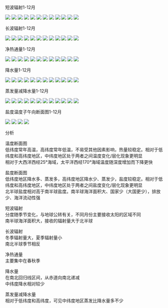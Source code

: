 短波辐射1-12月

![](https://veritas-lux.github.io/shortrad/shortrad1.jpg)
![](https://veritas-lux.github.io/shortrad/shortrad2.jpg)
![](https://veritas-lux.github.io/shortrad/shortrad3.jpg)
![](https://veritas-lux.github.io/shortrad/shortrad4.jpg)
![](https://veritas-lux.github.io/shortrad/shortrad5.jpg)
![](https://veritas-lux.github.io/shortrad/shortrad6.jpg)
![](https://veritas-lux.github.io/shortrad/shortrad7.jpg)
![](https://veritas-lux.github.io/shortrad/shortrad8.jpg)
![](https://veritas-lux.github.io/shortrad/shortrad9.jpg)
![](https://veritas-lux.github.io/shortrad/shortrad10.jpg)
![](https://veritas-lux.github.io/shortrad/shortrad11.jpg)
![](https://veritas-lux.github.io/shortrad/shortrad12.jpg)

长波辐射1-12月

![](https://veritas-lux.github.io/longrad/longrad1.jpg)
![](https://veritas-lux.github.io/longrad/longrad2.jpg)
![](https://veritas-lux.github.io/longrad/longrad3.jpg)
![](https://veritas-lux.github.io/longrad/longrad4.jpg)
![](https://veritas-lux.github.io/longrad/longrad5.jpg)
![](https://veritas-lux.github.io/longrad/longrad6.jpg)
![](https://veritas-lux.github.io/longrad/longrad7.jpg)
![](https://veritas-lux.github.io/longrad/longrad8.jpg)
![](https://veritas-lux.github.io/longrad/longrad9.jpg)
![](https://veritas-lux.github.io/longrad/longrad10.jpg)
![](https://veritas-lux.github.io/longrad/longrad11.jpg)
![](https://veritas-lux.github.io/longrad/longrad12.jpg)

净热通量1-12月

![](https://veritas-lux.github.io/netheat/netheat1.jpg)
![](https://veritas-lux.github.io/netheat/netheat2.jpg)
![](https://veritas-lux.github.io/netheat/netheat3.jpg)
![](https://veritas-lux.github.io/netheat/netheat4.jpg)
![](https://veritas-lux.github.io/netheat/netheat5.jpg)
![](https://veritas-lux.github.io/netheat/netheat6.jpg)
![](https://veritas-lux.github.io/netheat/netheat7.jpg)
![](https://veritas-lux.github.io/netheat/netheat8.jpg)
![](https://veritas-lux.github.io/netheat/netheat9.jpg)
![](https://veritas-lux.github.io/netheat/netheat10.jpg)
![](https://veritas-lux.github.io/netheat/netheat11.jpg)
![](https://veritas-lux.github.io/netheat/netheat12.jpg)

降水量1-12月

![](https://veritas-lux.github.io/precip/precip1.jpg)
![](https://veritas-lux.github.io/precip/precip2.jpg)
![](https://veritas-lux.github.io/precip/precip3.jpg)
![](https://veritas-lux.github.io/precip/precip4.jpg)
![](https://veritas-lux.github.io/precip/precip5.jpg)
![](https://veritas-lux.github.io/precip/precip6.jpg)
![](https://veritas-lux.github.io/precip/precip7.jpg)
![](https://veritas-lux.github.io/precip/precip8.jpg)
![](https://veritas-lux.github.io/precip/precip9.jpg)
![](https://veritas-lux.github.io/precip/precip10.jpg)
![](https://veritas-lux.github.io/precip/precip11.jpg)
![](https://veritas-lux.github.io/precip/precip12.jpg)

蒸发量减降水量1-12月

![](https://veritas-lux.github.io/emp/emp1.jpg)
![](https://veritas-lux.github.io/emp/emp2.jpg)
![](https://veritas-lux.github.io/emp/emp3.jpg)
![](https://veritas-lux.github.io/emp/emp4.jpg)
![](https://veritas-lux.github.io/emp/emp5.jpg)
![](https://veritas-lux.github.io/emp/emp6.jpg)
![](https://veritas-lux.github.io/emp/emp7.jpg)
![](https://veritas-lux.github.io/emp/emp8.jpg)
![](https://veritas-lux.github.io/emp/emp9.jpg)
![](https://veritas-lux.github.io/emp/emp10.jpg)
![](https://veritas-lux.github.io/emp/emp11.jpg)
![](https://veritas-lux.github.io/emp/emp12.jpg)

盐度温度子午向断面图1-12月

![](https://veritas-lux.github.io/profile/s25w.jpg)
![](https://veritas-lux.github.io/profile/s170w.jpg)
![](https://veritas-lux.github.io/profile/t25w.jpg)
![](https://veritas-lux.github.io/profile/t170w.jpg)

分析

温度断面图  
低纬度常年高温，高纬度常年低温，不易受其他因素影响，热量较稳定。相对于低纬度和高纬度地区，中纬度地区处于两者之间温度变化/层化现象更明显  
相对于大西洋西经25°海域，太平洋西经170°海域温度随深度增加而下降更快

盐度断面图  
低纬度地区降水多、蒸发多，高纬度地区降水少、蒸发少，盐度较稳定。相对于低纬度和高纬度地区，中纬度地区处于两者之间盐度变化/层化现象更明显  
北半球盐度相对高于南半球盐度。南半球海洋面积大、国家少（大国更少），排放少、海洋流动性强

短波辐射  
分度随季节变化，与地球公转有关，不同月份主要接收太阳的区域不同  
南半球海洋面积大，接收的辐射量大于北半球

长波辐射  
冬季辐射量大，夏季辐射量小  
南北半球季节相反

净热通量  
主要集中在春秋季

降水量  
在南北回归线区间，从赤道向南北递减  
中纬度降水相对较少

蒸发量减降水量  
相对于低纬度和高纬度，可见中纬度地区蒸发比降水量多不少

